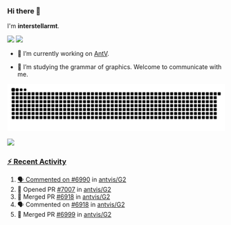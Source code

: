 ### Hi there 👋

I'm **interstellarmt**.

[![](https://img.shields.io/endpoint?url=https://awards.antv.vision/interstellarmt-g2-contributor.json)](https://github.com/antvis/g2)
[![](https://img.shields.io/endpoint?url=https://awards.antv.vision/interstellarmt-gpt-vis-contributor.json)](https://github.com/antvis/gpt-vis)

- 🔭 I’m currently working on [AntV](https://github.com/antvis).

- 📖 I’m studying the grammar of graphics. Welcome to communicate with me.

![](https://raw.githubusercontent.com/interstellarmt/interstellarmt/refs/heads/output/github-contribution-grid-snake.svg)
<div>
  <a href="https://github.com/interstellarmt">
  <img height="180em" src="https://github-readme-stats-eight-theta.vercel.app/api?username=interstellarmt&show_icons=true&include_all_commits=true&count_private=true&theme=tokyonight"/>
</div>
    
### :zap: Recent Activity

<!--START_SECTION:activity-->
1. 🗣 Commented on [#6990](https://github.com/antvis/G2/issues/6990#issuecomment-3021471641) in [antvis/G2](https://github.com/antvis/G2)
2. 💪 Opened PR [#7007](https://github.com/antvis/G2/pull/7007) in [antvis/G2](https://github.com/antvis/G2)
3. 🎉 Merged PR [#6918](https://github.com/antvis/G2/pull/6918) in [antvis/G2](https://github.com/antvis/G2)
4. 🗣 Commented on [#6918](https://github.com/antvis/G2/pull/6918#issuecomment-3011444913) in [antvis/G2](https://github.com/antvis/G2)
5. 🎉 Merged PR [#6999](https://github.com/antvis/G2/pull/6999) in [antvis/G2](https://github.com/antvis/G2)
<!--END_SECTION:activity-->

